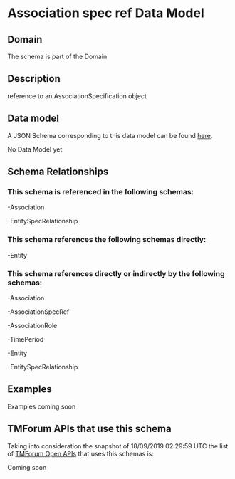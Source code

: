 # Association spec ref Data Model

## Domain

The  schema is part of the  Domain

## Description

reference to an AssociationSpecification object

## Data model

A JSON Schema corresponding to this data model can be found
[here](https://github.com/tmforum-rand/schemas/blob/master/Common/AssociationSpecRef.schema.json).

No Data Model yet

## Schema Relationships

### This schema is referenced in the following schemas:

-Association

-EntitySpecRelationship

### This schema references the following schemas directly:

-Entity

### This schema references directly or indirectly by the following schemas:

-Association

-AssociationSpecRef

-AssociationRole

-TimePeriod

-Entity

-EntitySpecRelationship



## Examples

Examples coming soon

## TMForum APIs that use this schema

Taking into consideration the snapshot of 18/09/2019 02:29:59 UTC the list of [TMForum Open APIs](https://www.tmforum.org/open-apis/) that uses this schemas is:

Coming soon